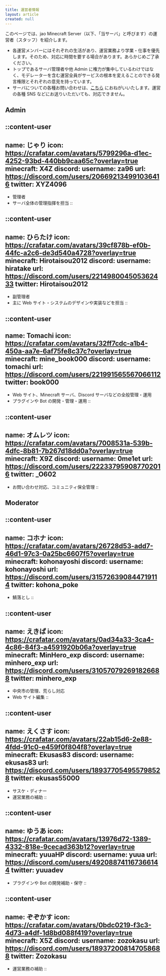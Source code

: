 ```yaml
---
title: 運営者情報
layout: article
created: null
---
```


このページでは、jao Minecraft Server（以下、「当サーバ」と呼びます）の運営者（スタッフ）を紹介します。

- 各運営メンバーにはそれぞれの生活があり、運営業務より学業・仕事を優先します。そのため、対応に時間を要する場合があります。あらかじめご了承ください。
- トップであるサーバ管理者や他 Admin に権力が集中しているわけではなく、モデレーターを含む運営全員がサービスの根本を変えることのできる発言権限とそれぞれの意見を持っています。
- サーバについての各種お問い合わせは、[こちら](/support/inquiry) におねがいいたします。運営の各種 SNS などにお送りいただいても、対応できません。

## Admin

::content-user
---
name: じゃり
icon: https://crafatar.com/avatars/5799296a-d1ec-4252-93bd-440bb9caa65c?overlay=true
minecraft: X4Z
discord:
  username: za96
  url: https://discord.com/users/206692134991036416
twitter: XYZ4096
---
- 管理者
- サーバ全体の管理指揮を担当
::

::content-user
---
name: ひらたけ
icon: https://crafatar.com/avatars/39cf878b-ef0b-44fc-a2c6-de3d540a4728?overlay=true
minecraft: Hirotaisou2012
discord:
  username: hiratake
  url: https://discord.com/users/221498004505362433
twitter: Hirotaisou2012
---
- 副管理者
- 主に Web サイト・システムのデザインや実装などを担当
::

::content-user
---
name: Tomachi
icon: https://crafatar.com/avatars/32ff7cdc-a1b4-450a-aa7e-6af75fe8c37c?overlay=true
minecraft: mine_book000
discord:
  username: tomachi
  url: https://discord.com/users/221991565567066112
twitter: book000
---
- Web サイト、Minecraft サーバ、Discord サーバなどの全般管理・運用
- プラグインや Bot の開発・管理・運用
::

::content-user
---
name: オムレツ
icon: https://crafatar.com/avatars/7008531a-539b-4dfc-8b81-7b267d18dd0a?overlay=true
minecraft: X9Z
discord:
  username: 0me1et
  url: https://discord.com/users/222337959087702016
twitter: _O602
---
- お問い合わせ対応、コミュニティ保全管理
::

## Moderator

::content-user
---
name: コホナ
icon: https://crafatar.com/avatars/26728d53-add7-46d1-97c3-0a25bc6607f5?overlay=true
minecraft: kohonayoshi
discord:
  username: kohonayoshi
  url: https://discord.com/users/315726390844719114
twitter: kohona_poke
---
- 鯖落とし
::

::content-user
---
name: えきぱ
icon: https://crafatar.com/avatars/0ad34a33-3ca4-4c86-84f3-a4591920b06a?overlay=true
minecraft: MinHero_exp
discord:
  username: minhero_exp
  url: https://discord.com/users/310570792691826688
twitter: minhero_exp
---
- 中央市の管理、荒らし対応
- Web サイト編集
::

::content-user
---
name: えくさす
icon: https://crafatar.com/avatars/22ab15d6-2e88-4fdd-91c0-e459f0f804f8?overlay=true
minecraft: Ekusas83
discord:
  username: ekusas83
  url: https://discord.com/users/189377054955798528
twitter: ekusas55000
---
- サスケ・ディナー
- 運営業務の補助
::

::content-user
---
name: ゆうあ
icon: https://crafatar.com/avatars/13976d72-1389-4332-818e-9cecad363b12?overlay=true
minecraft: yuuaHP
discord:
  username: yuua
  url: https://discord.com/users/492088741167366144
twitter: yuuadev
---
- プラグインや Bot の開発補助・保守
::

::content-user
---
name: ぞぞかす
icon: https://crafatar.com/avatars/0bdc0219-f3c3-4d73-a4df-1d8bd088f419?overlay=true
minecraft: X5Z
discord:
  username: zozokasu
  url: https://discord.com/users/189372008147058688
twitter: Zozokasu
---
- 運営業務の補助
::
